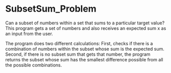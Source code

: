 # SubsetSum_Problem
Can a subset of numbers within a set that sums to a particular target value? This program gets a set of numbers and also receives an expected sum x as an input from the user.

The program does two different calculations: First, checks if there is a combination of numbers within the subset whose sum is the expected sum. Second, if there is no subset sum that gets that number, the program returns the subset whose sum has the smallest difference possible from all the possible combinations.
